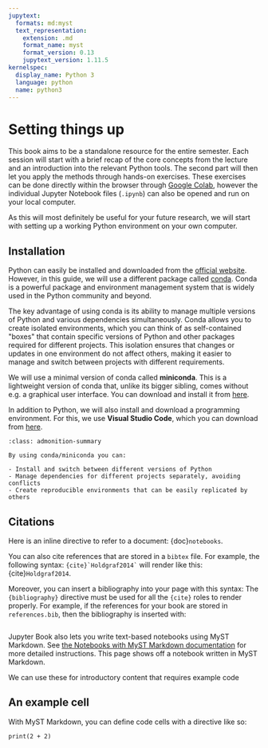 ```yaml
---
jupytext:
  formats: md:myst
  text_representation:
    extension: .md
    format_name: myst
    format_version: 0.13
    jupytext_version: 1.11.5
kernelspec:
  display_name: Python 3
  language: python
  name: python3
---
```


# Setting things up

This book aims to be a standalone resource for the entire semester. Each session will start with a brief recap of the core concepts from the lecture and an introduction into the relevant Python tools. The second part will then let you apply the methods through hands-on exercises. These exercises can be done directly within the browser through [Google Colab](https://colab.research.google.com/), however the individual Jupyter Notebook files (`.ipynb`) can also be opened and run on your local computer.

As this will most definitely be useful for your future research, we will start with setting up a working Python environment on your own computer.

## Installation

Python can easily be installed and downloaded from the [official website](https://www.python.org/). However, in this guide, we will use a different package called [conda](https://conda.io/projects/conda/en/latest/user-guide/getting-started.html). Conda is a powerful package and environment management system that is widely used in the Python community and beyond.

The key advantage of using conda is its ability to manage multiple versions of Python and various dependencies simultaneously. Conda allows you to create isolated environments, which you can think of as self-contained "boxes" that contain specific versions of Python and other packages required for different projects. This isolation ensures that changes or updates in one environment do not affect others, making it easier to manage and switch between projects with different requirements.

We will use a minimal version of conda called **miniconda**. This is a lightweight version of conda that, unlike its bigger sibling, comes without e.g. a graphical user interface. You can download and install it from [here](https://docs.anaconda.com/miniconda/).


In addition to Python, we will also install and download a programming environment. For this, we use **Visual Studio Code**, which you can download from [here](https://code.visualstudio.com/).

```{important} Summary
:class: admonition-summary

By using conda/miniconda you can:

- Install and switch between different versions of Python
- Manage dependencies for different projects separately, avoiding conflicts
- Create reproducible environments that can be easily replicated by others
```

## Citations


Here is an inline directive to refer to a document: {doc}`notebooks`.


You can also cite references that are stored in a `bibtex` file. For example,
the following syntax: `` {cite}`Holdgraf2014` `` will render like
this: {cite}`Holdgraf2014`.

Moreover, you can insert a bibliography into your page with this syntax:
The `{bibliography}` directive must be used for all the `{cite}` roles to
render properly.
For example, if the references for your book are stored in `references.bib`,
then the bibliography is inserted with:

```{bibliography}
```

Jupyter Book also lets you write text-based notebooks using MyST Markdown.
See [the Notebooks with MyST Markdown documentation](https://jupyterbook.org/file-types/myst-notebooks.html) for more detailed instructions.
This page shows off a notebook written in MyST Markdown.

We can use these for introductory content that requires example code

## An example cell

With MyST Markdown, you can define code cells with a directive like so:

```{code-cell}
print(2 + 2)
```
